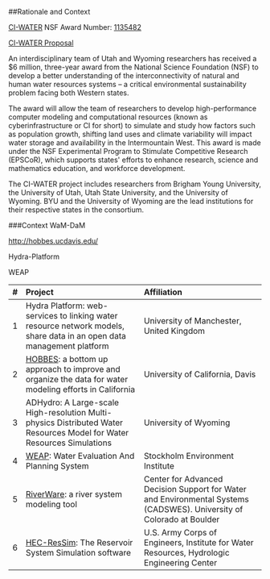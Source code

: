 ##Rationale and Context 


[CI-WATER](http://ci-water.org)
NSF Award Number: [1135482](http://www.nsf.gov/awardsearch/showAward?AWD_ID=1135482)

[CI-WATER Proposal](https://github.com/amabdallah/WaM-DaM/blob/master/Files/WIKI/CI-WATER_Proposal.pdf)

An interdisciplinary team of Utah and Wyoming researchers has received a $6 million, three-year award from the National Science Foundation (NSF) to develop a better understanding of the interconnectivity of natural and human water resources systems – a critical environmental sustainability problem facing both Western states.

The award will allow the team of researchers to develop high-performance computer modeling and computational resources (known as cyberinfrastructure or CI for short) to simulate and study how factors such as population growth, shifting land uses and climate variability will impact water storage and availability in the Intermountain West. This award is made under the NSF Experimental Program to Stimulate Competitive Research (EPSCoR), which supports states' efforts to enhance research, science and mathematics education, and workforce development.
 
The CI-WATER project includes researchers from Brigham Young University, the University of Utah, Utah State University, and the University of Wyoming. BYU and the University of Wyoming are the lead institutions for their respective states in the consortium.


###Context
WaM-DaM

http://hobbes.ucdavis.edu/

Hydra-Platform

WEAP

| #  | Project       | Affiliation|
| --- | :-------------| :-----|
|  1 |Hydra Platform: web-services to linking water resource network models, share data in an open data management platform|University of Manchester, United Kingdom|
|  2 |[HOBBES](http://hobbes.ucdavis.edu/):  a bottom up approach to improve and organize the data for water modeling efforts in California|University of California, Davis|
|  3 |ADHydro: A Large-scale High-resolution Multi-physics Distributed Water Resources Model for Water Resources Simulations      |University of Wyoming|
|  4 |[WEAP](http://www.weap21.org/index.asp): Water Evaluation And Planning System|Stockholm Environment Institute|
|  5 |[RiverWare](http://www.riverware.org/index.html): a river system modeling tool| Center for Advanced Decision Support for Water and Environmental Systems (CADSWES). University of Colorado at Boulder|
|  6 |[HEC-ResSim](http://www.hec.usace.army.mil/software/hec-ressim/): The Reservoir System Simulation software|U.S. Army Corps of Engineers, Institute for Water Resources, Hydrologic Engineering Center|




